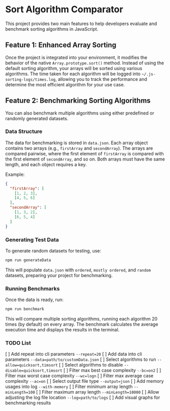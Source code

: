 # Sort Algorithm Comparator

This project provides two main features to help developers evaluate and benchmark sorting algorithms in JavaScript.

## Feature 1: Enhanced Array Sorting

Once the project is integrated into your environment, it modifies the behavior of the native `Array.prototype.sort()` method. Instead of using the default sorting algorithm, your arrays will be sorted using various algorithms. The time taken for each algorithm will be logged into `~/.js-sorting-logs/times.log`, allowing you to track the performance and determine the most efficient algorithm for your use case.

## Feature 2: Benchmarking Sorting Algorithms

You can also benchmark multiple algorithms using either predefined or randomly generated datasets.

### Data Structure

The data for benchmarking is stored in `data.json`. Each array object contains two arrays (e.g., `firstArray` and `secondArray`). The arrays are compared pairwise, where the first element of `firstArray` is compared with the first element of `secondArray`, and so on. Both arrays must have the same length, and each object requires a key.

Example:

```json
{
  "firstArray": [
    [1, 2, 3],
    [4, 5, 6]
  ],
  "secondArray": [
    [1, 3, 2],
    [6, 5, 4]
  ]
}

```

### Generating Test Data

To generate random datasets for testing, use:

```bash
npm run generateData
```

This will populate `data.json` with `ordered`, `mostly ordered`, and `random` datasets, preparing your project for benchmarking.

### Running Benchmarks

Once the data is ready, run:

```bash
npm run benchmark
```

This will compare multiple sorting algorithms, running each algorithm 20 times (by default) on every array. The benchmark calculates the average execution time and displays the results in the terminal.

### TODO List

[ ] Add repeat into cli parameters `--repeat=20`
[ ] Add data into cli parameters `--data=path/to/customData.json`
[ ] Select algorithms to run `--allow=quicksort,timsort`
[ ] Select algorithms to disable `--disable=quicksort,timsort`
[ ] Filter max best case complexity `--bc=on2`
[ ] Filter max worst case complexity `--wc=logn`
[ ] Filter max average case complexity `--ac=on`
[ ] Select output file type `--output=json`
[ ] Add memory usages into log `--with-memory`
[ ] Filter minimum array length `--minLength=100`
[ ] Filter maximum array length `--minLength=10000`
[ ] Allow adjusting the log file location `--log=path/to/logs`
[ ] Add visual graphs for benchmarking results

